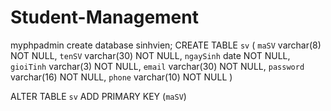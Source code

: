 # Student-Management

myphpadmin
create database sinhvien;
CREATE TABLE `sv` (
  `maSV` varchar(8) NOT NULL,
  `tenSV` varchar(30)  NOT NULL,
  `ngaySinh` date  NOT NULL,
  `gioiTinh` varchar(3) NOT NULL,
  `email` varchar(30)  NOT NULL,
  `password` varchar(16)  NOT NULL,
  `phone` varchar(10)  NOT NULL
)

ALTER TABLE `sv`
  ADD PRIMARY KEY (`maSV`)
